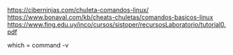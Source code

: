 https://ciberninjas.com/chuleta-comandos-linux/
https://www.bonaval.com/kb/cheats-chuletas/comandos-basicos-linux
https://www.fing.edu.uy/inco/cursos/sistoper/recursosLaboratorio/tutorial0.pdf

which = command -v
